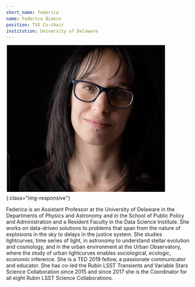 ```yaml
---
short_name: federica
name: Federica Bianco
position: TVS Co-chair
institution: University of Delaware
---
```

![Federica Bianco](images/federica.png){:class="img-responsive"}

Federica is an Assistant Professor at the University of Delaware in the Departments of Physics and Astronomy and in the School of Public Policy and Administration and a Resident Faculty in the Data Science Institute. She works on data-driven solutions to problems that span from the nature of explosions in the sky to delays in the justice system. She studies lightcurves, time series of light, in astronomy to understand stellar evolution and cosmology, and in the urban environment at the Urban Observatory, where the study of urban lightcurves enables sociological, ecologic, economic inference. She is a TED 2019 fellow, a passionate
   communicator and educator. She has co-led the Rubin LSST Transients and Variable Stars Science Collaboration since 2015 and since 2017 she is the Coordinator for all eight Rubin LSST Science Collaborations.
